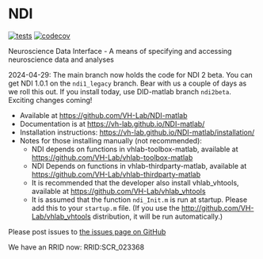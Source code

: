 # NDI
[![tests](https://github.com/VH-Lab/NDI-matlab/.github/badges/tests.svg?branch=codecov)](https://github.com/VH-Lab/NDI-matlab/actions/workflows/run_tests.yml)
[![codecov](https://codecov.io/gh/VH-Lab/NDI-matlab/.github/badges/code_issues.svg?branch=codecov)](https://codecov.io/gh/VH-Lab/NDI-matlab)

Neuroscience Data Interface - A means of specifying and accessing neuroscience data and analyses

2024-04-29: The main branch now holds the code for NDI 2 beta. You can get NDI 1.0.1 on the `ndi1_legacy` branch. Bear with us a couple of days as we roll this out. If you install today, use DID-matlab branch `ndi2beta`. Exciting changes coming!

- Available at https://github.com/VH-Lab/NDI-matlab
- Documentation is at https://vh-lab.github.io/NDI-matlab/
- Installation instructions: https://vh-lab.github.io/NDI-matlab/installation/
- Notes for those installing manually (not recommended): 
  - NDI depends on functions in vhlab-toolbox-matlab, available at https://github.com/VH-Lab/vhlab-toolbox-matlab
  - NDI Depends on functions in vhlab-thirdparty-matlab, available at https://github.com/VH-Lab/vhlab-thirdparty-matlab
  - It is recommended that the developer also install vhlab_vhtools, available at https://github.com/VH-Lab/vhlab_vhtools
  - It is assumed that the function `ndi_Init.m` is run at startup. Please add this to your `startup.m` file. (If you use the http://github.com/VH-Lab/vhlab_vhtools distribution, it will be run automatically.)

Please post issues to [the issues page on GitHub](https://github.com/VH-Lab/NDI-matlab/issues)

We have an RRID now: RRID:SCR_023368

